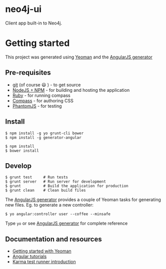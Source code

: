 neo4j-ui
========

Client app built-in to Neo4j.

# Getting started

This project was generated using [Yeoman](http://yeoman.io) and the [AngularJS generator](https://github.com/yeoman/generator-angular)

## Pre-requisites

* [git](https://help.github.com/articles/set-up-git) (of course :smiley: ) - to get source
* [NodeJS + NPM](http://nodejs.org/) - for building and hosting the application
* [Ruby](http://www.ruby-lang.org/) - for running compass
* [Compass](http://compass-style.org/install/) - for authoring CSS
* [PhantomJS](http://phantomjs.org) - for testing

## Install

    $ npm install -g yo grunt-cli bower
    $ npm install -g generator-angular

    $ npm install
    $ bower install

## Develop

    $ grunt test     # Run tests
    $ grunt server   # Run server for development
    $ grunt          # Build the application for production
    $ grunt clean    # Clean build files

The [AngularJS generator](https://github.com/yeoman/generator-angular) provides a couple of Yeoman tasks for generating new files. Eg. to generate a new controller:

    $ yo angular:controller user --coffee --minsafe

Type `yo` or see [AngularJS generator](https://github.com/yeoman/generator-angular) for complete reference


## Documentation and resources

* [Getting started with Yeoman](http://yeoman.io/gettingstarted.html)
* [Angular tutorials](http://www.egghead.io/)
* [Karma test runner introduction](http://www.youtube.com/watch?v=MVw8N3hTfCI)
